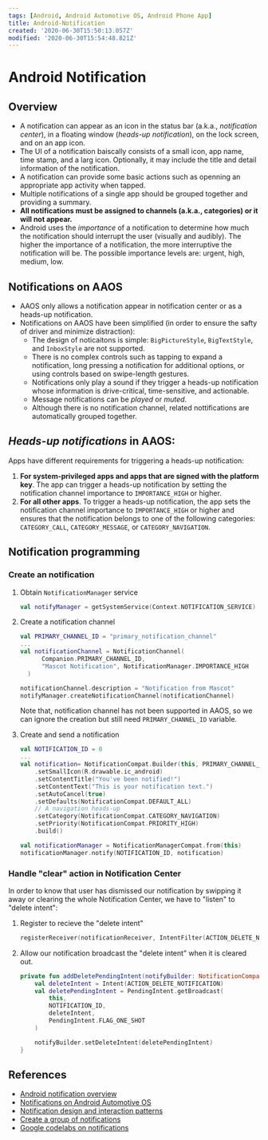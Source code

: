 ```yaml
---
tags: [Android, Android Automotive OS, Android Phone App]
title: Android-Notification
created: '2020-06-30T15:50:13.057Z'
modified: '2020-06-30T15:54:48.821Z'
---
```


# Android Notification

## Overview

* A notification can appear as an icon in the status bar (a.k.a., *notification center*), in a floating window (*heads-up notification*), on the lock screen, and on an app icon.
* The UI of a notification baiscally consists of a small icon, app name, time stamp, and a larg icon. Optionally, it may include the title and detail information of the notification.
* A notification can provide some basic actions such as openning an appropriate app activity when tapped.
* Multiple notifications of a single app should be grouped together and providing a summary.
* **All notifications must be assigned to channels (a.k.a., categories) or it will not appear.**
* Android uses the *importance* of a notification to determine how much the notification should interrupt the user (visually and audibly). The higher the importance of a notification, the more interruptive the notification will be. The possible importance levels are: urgent, high, medium, low.

## Notifications on AAOS

* AAOS only allows a notification appear in notification center or as a heads-up notification.
* Notifications on AAOS have been simplified (in order to ensure the safty of driver and minimize distraction):
    * The design of noticaitons is simple: `BigPictureStyle`, `BigTextStyle`, and `InboxStyle` are not supported.
    * There is no complex controls such as tapping to expand a notification, long pressing a notification for additional options, or using controls based on swipe-length gestures.
    * Notifications only play a sound if they trigger a heads-up notification whose information is drive-critical, time-sensitive, and actionable.
    * Message notifications can be *played* or *muted*.
    * Although there is no notification channel, related nottifications are automatically grouped together.

## *Heads-up notifications* in AAOS:

Apps have different requirements for triggering a heads-up notification:

1. **For system-privileged apps and apps that are signed with the platform key**. The app can trigger a heads-up notification by setting the notification channel importance to `IMPORTANCE_HIGH` or higher.
2. **For all other apps**. To trigger a heads-up notification, the app sets the notification channel importance to `IMPORTANCE_HIGH` or higher and ensures that the notification belongs to one of the following categories: `CATEGORY_CALL`, `CATEGORY_MESSAGE`, or `CATEGORY_NAVIGATION`.

## Notification programming

### Create an notification

1. Obtain `NotificationManager` service
    ~~~kotlin
    val notifyManager = getSystemService(Context.NOTIFICATION_SERVICE) as NotificationManager
    ~~~

2. Create a notification channel
    ~~~kotlin
    val PRIMARY_CHANNEL_ID = "primary_notification_channel"
    ...
    val notificationChannel = NotificationChannel(
          Companion.PRIMARY_CHANNEL_ID,
          "Mascot Notification", NotificationManager.IMPORTANCE_HIGH
      )

    notificationChannel.description = "Notification from Mascot"
    notifyManager.createNotificationChannel(notificationChannel)
    ~~~

    Note that, notification channel has not been supported in AAOS, so we can ignore the creation but still need `PRIMARY_CHANNEL_ID` variable.

3. Create and send a notification
    ~~~kotlin
    val NOTIFICATION_ID = 0
    ...
    val notification= NotificationCompat.Builder(this, PRIMARY_CHANNEL_ID)
        .setSmallIcon(R.drawable.ic_android)
        .setContentTitle("You've been notified!")
        .setContentText("This is your notification text.")
        .setAutoCancel(true)
        .setDefaults(NotificationCompat.DEFAULT_ALL)
        // A navigation heads-up
        .setCategory(NotificationCompat.CATEGORY_NAVIGATION)
        .setPriority(NotificationCompat.PRIORITY_HIGH)
        .build()

    val notificationManager = NotificationManagerCompat.from(this)
    notificationManager.notify(NOTIFICATION_ID, notification)
    ~~~

### Handle "clear" action in Notification Center
In order to know that user has dismissed our notification by swipping it away or clearing the whole Notification Center, we have to "listen" to "delete intent":
1. Register to recieve the "delete intent"
    ~~~kotlin
    registerReceiver(notificationReceiver, IntentFilter(ACTION_DELETE_NOTIFICATION))
    ~~~
2. Allow our notification broadcast the "delete intent" when it is cleared out.
    ~~~kotlin
    private fun addDeletePendingIntent(notifyBuilder: NotificationCompat.Builder) {
        val deleteIntent = Intent(ACTION_DELETE_NOTIFICATION)
        val deletePendingIntent = PendingIntent.getBroadcast(
            this,
            NOTIFICATION_ID,
            deleteIntent,
            PendingIntent.FLAG_ONE_SHOT
        )

        notifyBuilder.setDeleteIntent(deletePendingIntent)
    }
    ~~~

## References
* [Android notification overview](https://developer.android.com/guide/topics/ui/notifiers/notifications)
* [Notifications on Android Automotive OS](https://developer.android.com/training/cars/notifications)
* [Notification design and interaction patterns](https://material.io/design/platform-guidance/android-notifications.html#usage)
* [Create a group of notifications](https://developer.android.com/training/notify-user/group)
* [Google codelabs on notifications](https://codelabs.developers.google.com/codelabs/advanced-android-kotlin-training-notifications/#0)

